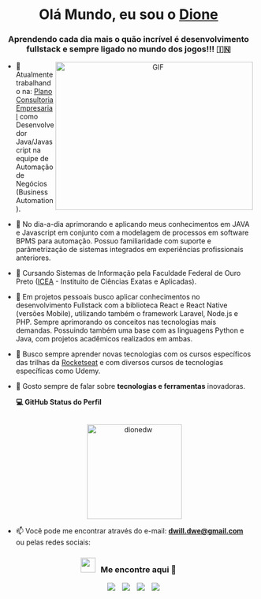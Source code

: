 <h1 align="center">Olá Mundo, eu sou o <a href="https://github.com/DioneDw" target="blank">
Dione</a></h1>
<h3 align="center">Aprendendo cada dia mais o quão incrível é desenvolvimento fullstack e sempre ligado no mundo dos jogos!!! &#127470;&#127475</h3>
<a target="_blank" align="center">
  <img align="right" top="500" height="300" width="400" alt="GIF" src="https://media.giphy.com/media/SWoSkN6DxTszqIKEqv/giphy.gif">
</a>

- 🔭 Atualmente trabalhando na: <a href="https://plano.consulting/" target="blank">Plano Consultoria Empresarial</a> como Desenvolvedor Java/Javascript na equipe de Automação de Negócios (Business Automation).

- 🤝 No dia-a-dia aprimorando e aplicando meus conhecimentos em JAVA e Javascript em conjunto com a modelagem de processos em software BPMS para automação. Possuo familiaridade com suporte e parâmetrização de sistemas integrados em experiências profissionais anteriores.

- 📝 Cursando Sistemas de Informação pela Faculdade Federal de Ouro Preto (<a href= https://icea.ufop.br/>ICEA</a> - Instituito de Ciências Exatas e Aplicadas).

- 📄 Em projetos pessoais busco aplicar conhecimentos no desenvolvimento Fullstack com a biblioteca React e React Native (versões Mobile), utilizando também o framework Laravel, Node.js e PHP. Sempre aprimorando os conceitos nas tecnologias mais demandas. Possuindo também uma base com as linguagens Python e Java, com projetos acadêmicos realizados em ambas.

- 🌱 Busco sempre aprender novas tecnologias com os cursos específicos das trilhas da <a href="https://www.rocketseat.com.br/" target="blank">Rocketseat</a> e com diversos cursos de tecnologias específicas como Udemy.

- 💬 Gosto sempre de falar sobre **tecnologias e ferramentas** inovadoras. 

  <summary><b>💻 GitHub Status do Perfil</b></summary>
  <br/>
  <p align="center">
	  <img src="https://github-readme-stats.vercel.app/api/top-langs?username=dionedw&langs_count=10&show_icons=true&locale=en&layout=compact&theme=algolia" alt="dionedw" height="192px"/>
  </p>

- 📫 Você pode me encontrar através do e-mail: **dwill.dwe@gmail.com** ou pelas redes sociais: 

<h3 align="center" > <img src="https://media.giphy.com/media/iY8CRBdQXODJSCERIr/giphy.gif" width="30" height="30" style="margin-right: 10px;">Me encontre aqui 🤝 </h3>

<p align="center">

 <div align="center"  class="icons-social" style="margin-left: 10px;">
        <a style="margin-left: 10px;"  target="_blank" href="https://www.linkedin.com/in/dione-willy-evangelista-59ab8314a/">
			<img src="https://img.icons8.com/doodle/40/000000/linkedin--v2.png"></a>
        <a style="margin-left: 10px;" target="_blank" href="https://github.com/DioneDw">
		<img src="https://img.icons8.com/doodle/40/000000/github--v1.png"></a>
        <a style="margin-left: 10px;" target="_blank" href="https://www.instagram.com/dionyevangelista/">
			<img src="https://img.icons8.com/doodle/40/000000/instagram-new--v2.png"></a>
		<a style="margin-left: 10px;" target="_blank" href="https://twitter.com/dionywx">
			<img src="https://img.icons8.com/doodle/1x/twitter-squared--v2.png" ></a>

</p>
